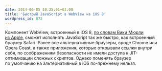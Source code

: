 ```yaml
---
date: 2014-06-05 10:25:01+03:00
title: 'Быстрый JavaScript в WebView на iOS 8'
wordpress_id: 872
---
```


Компонент WebView, встроенный в iOS 8, [по словам Вики Мюрли из Apple][1], сможет исполнять JavaScript так же быстро, как встроенный браузер Safari. Ранее все альтернативные браузеры, вроде Chrome или Opera Coast, а также приложения, которые открывали ссылки внутри себя, по соображениям безопасности не имели доступа к JIT-оптимизации сложных скриптов. Однако поменять браузер по умолчанию на альтернативный в iOS по-прежнему нельзя.

[1]: https://twitter.com/vickimurley/statuses/473955064629829632
